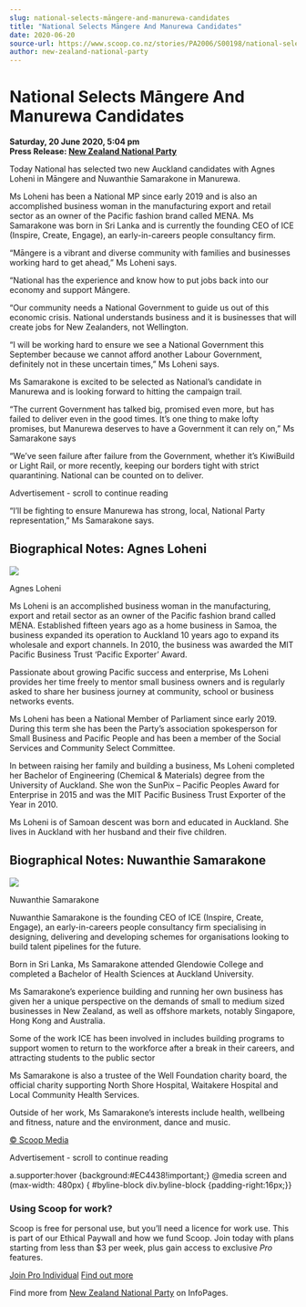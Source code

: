 ```yaml
---
slug: national-selects-māngere-and-manurewa-candidates
title: "National Selects Māngere And Manurewa Candidates"
date: 2020-06-20
source-url: https://www.scoop.co.nz/stories/PA2006/S00198/national-selects-mangere-and-manurewa-candidates.htm
author: new-zealand-national-party
---
```

National Selects Māngere And Manurewa Candidates
================================================

**Saturday, 20 June 2020, 5:04 pm**  
**Press Release: [New Zealand National Party](https://info.scoop.co.nz/New_Zealand_National_Party)**

Today National has selected two new Auckland candidates with Agnes Loheni in Māngere and Nuwanthie Samarakone in Manurewa.

Ms Loheni has been a National MP since early 2019 and is also an accomplished business woman in the manufacturing export and retail sector as an owner of the Pacific fashion brand called MENA. Ms Samarakone was born in Sri Lanka and is currently the founding CEO of ICE (Inspire, Create, Engage), an early-in-careers people consultancy firm.

“Māngere is a vibrant and diverse community with families and businesses working hard to get ahead,” Ms Loheni says.

“National has the experience and know how to put jobs back into our economy and support Māngere.

“Our community needs a National Government to guide us out of this economic crisis. National understands business and it is businesses that will create jobs for New Zealanders, not Wellington.

“I will be working hard to ensure we see a National Government this September because we cannot afford another Labour Government, definitely not in these uncertain times,” Ms Loheni says.

Ms Samarakone is excited to be selected as National’s candidate in Manurewa and is looking forward to hitting the campaign trail.

“The current Government has talked big, promised even more, but has failed to deliver even in the good times. It’s one thing to make lofty promises, but Manurewa deserves to have a Government it can rely on,” Ms Samarakone says

“We’ve seen failure after failure from the Government, whether it’s KiwiBuild or Light Rail, or more recently, keeping our borders tight with strict quarantining. National can be counted on to deliver.

Advertisement - scroll to continue reading





“I’ll be fighting to ensure Manurewa has strong, local, National Party representation,” Ms Samarakone says.

Biographical Notes: Agnes Loheni
--------------------------------

![](https://img.scoop.co.nz/stories/images/2006/okyi_1zjblhv1ipb.jpg)

Agnes Loheni

Ms Loheni is an accomplished business woman in the manufacturing, export and retail sector as an owner of the Pacific fashion brand called MENA. Established fifteen years ago as a home business in Samoa, the business expanded its operation to Auckland 10 years ago to expand its wholesale and export channels. In 2010, the business was awarded the MIT Pacific Business Trust ‘Pacific Exporter’ Award.

Passionate about growing Pacific success and enterprise, Ms Loheni provides her time freely to mentor small business owners and is regularly asked to share her business journey at community, school or business networks events.

Ms Loheni has been a National Member of Parliament since early 2019. During this term she has been the Party’s association spokesperson for Small Business and Pacific People and has been a member of the Social Services and Community Select Committee.

In between raising her family and building a business, Ms Loheni completed her Bachelor of Engineering (Chemical & Materials) degree from the University of Auckland. She won the SunPix – Pacific Peoples Award for Enterprise in 2015 and was the MIT Pacific Business Trust Exporter of the Year in 2010.

Ms Loheni is of Samoan descent was born and educated in Auckland. She lives in Auckland with her husband and their five children.

Biographical Notes: Nuwanthie Samarakone
----------------------------------------

![](https://img.scoop.co.nz/stories/images/2006/3zfqyrno4wiydohy.jpg)

Nuwanthie Samarakone

Nuwanthie Samarakone is the founding CEO of ICE (Inspire, Create, Engage), an early-in-careers people consultancy firm specialising in designing, delivering and developing schemes for organisations looking to build talent pipelines for the future.

Born in Sri Lanka, Ms Samarakone attended Glendowie College and completed a Bachelor of Health Sciences at Auckland University.

Ms Samarakone’s experience building and running her own business has given her a unique perspective on the demands of small to medium sized businesses in New Zealand, as well as offshore markets, notably Singapore, Hong Kong and Australia.

Some of the work ICE has been involved in includes building programs to support women to return to the workforce after a break in their careers, and attracting students to the public sector

Ms Samarakone is also a trustee of the Well Foundation charity board, the official charity supporting North Shore Hospital, Waitakere Hospital and Local Community Health Services.

Outside of her work, Ms Samarakone’s interests include health, wellbeing and fitness, nature and the environment, dance and music.

[© Scoop Media](http://www.scoop.co.nz/about/terms.html)  

Advertisement - scroll to continue reading



a.supporter:hover {background:#EC4438!important;} @media screen and (max-width: 480px) { #byline-block div.byline-block {padding-right:16px;}}

### Using Scoop for work?

Scoop is free for personal use, but you’ll need a licence for work use. This is part of our Ethical Paywall and how we fund Scoop. Join today with plans starting from less than $3 per week, plus gain access to exclusive _Pro_ features.  
  
[Join Pro Individual](https://pro.scoop.co.nz/Individual/?from=ProIn24) [Find out more](https://pro.scoop.co.nz/using-scoop-for-work/?from=ProIn24)

Find more from [New Zealand National Party](https://info.scoop.co.nz/New_Zealand_National_Party) on InfoPages.